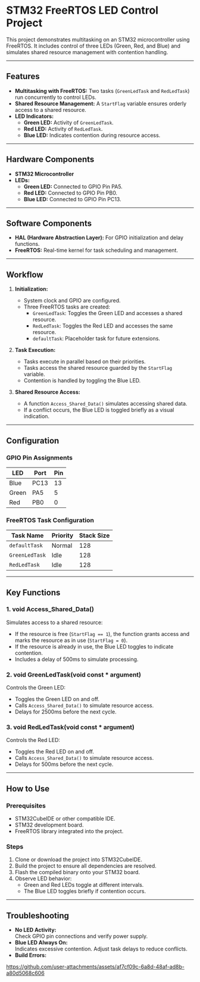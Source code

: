 # STM32 FreeRTOS LED Control Project

This project demonstrates multitasking on an STM32 microcontroller using FreeRTOS. It includes control of three LEDs (Green, Red, and Blue) and simulates shared resource management with contention handling.

---

## Features
- **Multitasking with FreeRTOS:** Two tasks (`GreenLedTask` and `RedLedTask`) run concurrently to control LEDs.
- **Shared Resource Management:** A `StartFlag` variable ensures orderly access to a shared resource.
- **LED Indicators:**
  - **Green LED:** Activity of `GreenLedTask`.
  - **Red LED:** Activity of `RedLedTask`.
  - **Blue LED:** Indicates contention during resource access.

---

## Hardware Components
- **STM32 Microcontroller**
- **LEDs:**
  - **Green LED:** Connected to GPIO Pin PA5.
  - **Red LED:** Connected to GPIO Pin PB0.
  - **Blue LED:** Connected to GPIO Pin PC13.

---

## Software Components
- **HAL (Hardware Abstraction Layer):** For GPIO initialization and delay functions.
- **FreeRTOS:** Real-time kernel for task scheduling and management.

---

## Workflow

1. **Initialization:**
   - System clock and GPIO are configured.
   - Three FreeRTOS tasks are created:
     - `GreenLedTask`: Toggles the Green LED and accesses a shared resource.
     - `RedLedTask`: Toggles the Red LED and accesses the same resource.
     - `defaultTask`: Placeholder task for future extensions.

2. **Task Execution:**
   - Tasks execute in parallel based on their priorities.
   - Tasks access the shared resource guarded by the `StartFlag` variable.
   - Contention is handled by toggling the Blue LED.

3. **Shared Resource Access:**
   - A function `Access_Shared_Data()` simulates accessing shared data.
   - If a conflict occurs, the Blue LED is toggled briefly as a visual indication.

---

## Configuration

### GPIO Pin Assignments
| LED  | Port | Pin  |
|------|------|------|
| Blue | PC13 | 13   |
| Green| PA5  | 5    |
| Red  | PB0  | 0    |

### FreeRTOS Task Configuration
| Task Name         | Priority      | Stack Size |
|-------------------|---------------|------------|
| `defaultTask`     | Normal        | 128        |
| `GreenLedTask`    | Idle          | 128        |
| `RedLedTask`      | Idle          | 128        |

---

## Key Functions

### **1. void Access_Shared_Data()**
Simulates access to a shared resource:
- If the resource is free (`StartFlag == 1`), the function grants access and marks the resource as in use (`StartFlag = 0`).
- If the resource is already in use, the Blue LED toggles to indicate contention.
- Includes a delay of 500ms to simulate processing.

### **2. void GreenLedTask(void const * argument)**
Controls the Green LED:
- Toggles the Green LED on and off.
- Calls `Access_Shared_Data()` to simulate resource access.
- Delays for 2500ms before the next cycle.

### **3. void RedLedTask(void const * argument)**
Controls the Red LED:
- Toggles the Red LED on and off.
- Calls `Access_Shared_Data()` to simulate resource access.
- Delays for 500ms before the next cycle.

---

## How to Use

### Prerequisites
- STM32CubeIDE or other compatible IDE.
- STM32 development board.
- FreeRTOS library integrated into the project.

### Steps
1. Clone or download the project into STM32CubeIDE.
2. Build the project to ensure all dependencies are resolved.
3. Flash the compiled binary onto your STM32 board.
4. Observe LED behavior:
   - Green and Red LEDs toggle at different intervals.
   - The Blue LED toggles briefly if contention occurs.

---

## Troubleshooting

- **No LED Activity:**  
  Check GPIO pin connections and verify power supply.
- **Blue LED Always On:**  
  Indicates excessive contention. Adjust task delays to reduce conflicts.
- **Build Errors:**  

https://github.com/user-attachments/assets/af7cf09c-6a8d-48af-ad8b-a80d5068c606



